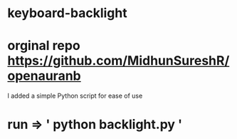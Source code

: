 # keyboard-backlight

# orginal repo https://github.com/MidhunSureshR/openauranb

I added a simple Python script for ease of use
 
# run => ' python backlight.py '
